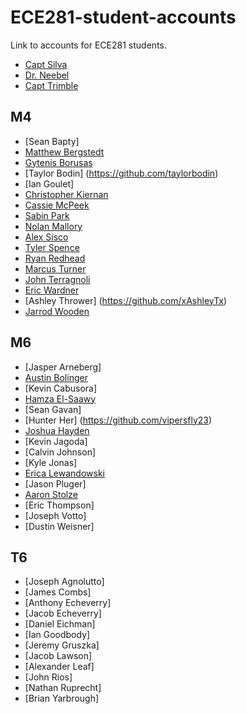 ECE281-student-accounts
=======================

Link to accounts for ECE281 students.

- [Capt Silva](https://www.github.com/sivwizinbiznilva)
- [Dr. Neebel](https://github.com/drdanial)
- [Capt Trimble](https://github.com/vtrimble)

## M4

- [Sean Bapty]
- [Matthew Bergstedt](https://github.com/mbergstedt)
- [Gytenis Borusas](https://www.github.com/gytenis98)
- [Taylor Bodin] (https://github.com/taylorbodin)
- [Ian Goulet]
- [Christopher Kiernan](https://github.com/ChrisMKiernan)
- [Cassie McPeek](https://github.com/CassieMcPeek)
- [Sabin Park](https://github.com/sabinpark)
- [Nolan Mallory](https://github.com/nolanmallory)
- [Alex Sisco](https://github.com/alexsisco714)
- [Tyler Spence](https://github.com/TylerSpence)
- [Ryan Redhead](https://github.com/RyanRedhead)
- [Marcus Turner](https://github.com/MTurner94)
- [John Terragnoli](https://github.com/JohnTerragnoli/ECE281-student-accounts)
- [Eric Wardner](https://github.com/EricWardner)
- [Ashley Thrower] (https://github.com/xAshleyTx)
- [Jarrod Wooden](https://github.com/JarrodWooden)

## M6

- [Jasper Arneberg]
- [Austin Bolinger](https://github.com/Austinbolinger)
- [Kevin Cabusora]
- [Hamza El-Saawy](https://github.com/hamzaelsaawy)
- [Sean Gavan]
- [Hunter Her] (https://github.com/vipersfly23)
- [Joshua Hayden](https://github.com/JoshuaHayden)
- [Kevin Jagoda]
- [Calvin Johnson]
- [Kyle Jonas]
- [Erica Lewandowski](https://github.com/EricaLewandowski)
- [Jason Pluger]
- [Aaron Stolze](https://github.com/aaronstolze)
- [Eric Thompson]
- [Joseph Votto]
- [Dustin Weisner]

## T6

- [Joseph Agnolutto]
- [James Combs]
- [Anthony Echeverry]
- [Jacob Echeverry]
- [Daniel Eichman]
- [Ian Goodbody]
- [Jeremy Gruszka]
- [Jacob Lawson]
- [Alexander Leaf]
- [John Rios]
- [Nathan Ruprecht]
- [Brian Yarbrough]

